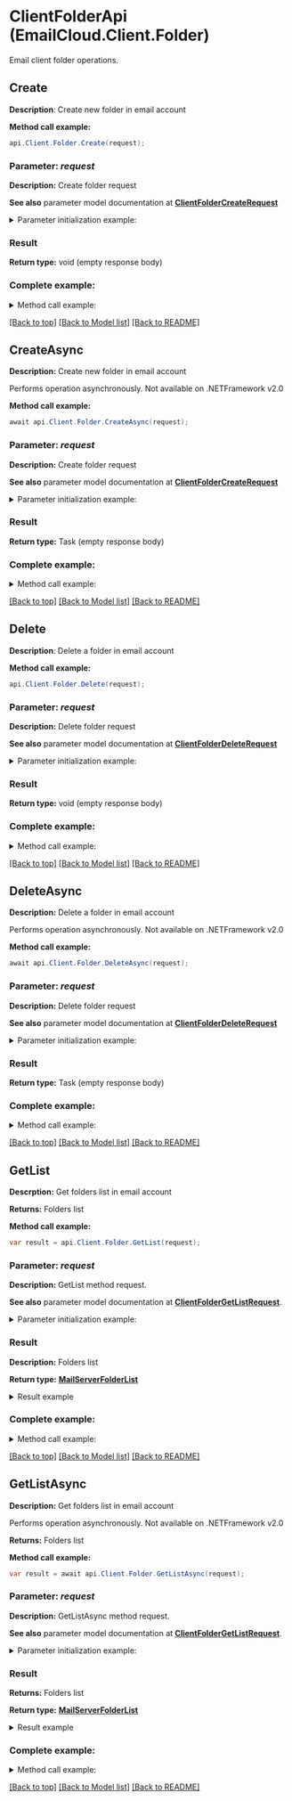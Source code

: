 # ClientFolderApi (EmailCloud.Client.Folder)

Email client folder operations.

<a name="Create"></a>
## Create

**Description**: Create new folder in email account             


**Method call example:**
```csharp
api.Client.Folder.Create(request);
```

### Parameter: *request*

**Description:** Create folder request

**See also** parameter model documentation at [**ClientFolderCreateRequest**](ClientFolderCreateRequest.md)

<details>
    <summary>Parameter initialization example:</summary>

```csharp
var request = new ClientFolderCreateRequest
{
    ParentFolder = "INBOX/SubFolder/ParentFolder",
    FolderName = "NewFolder",
    AccountLocation = new StorageFileLocation
    {
        FileName = "email.account",
        Storage = "First Storage",
        FolderPath = "file/location/folder/on/storage"
    }
};
```

</details>


### Result

**Return type:** void (empty response body)


### Complete example:

<details>
    <summary>Method call example:</summary>

```csharp
var api = new EmailCloud(appKey, appSid);

// Prepare parameters:
var request = new ClientFolderCreateRequest
{
    ParentFolder = "INBOX/SubFolder/ParentFolder",
    FolderName = "NewFolder",
    AccountLocation = new StorageFileLocation
    {
        FileName = "email.account",
        Storage = "First Storage",
        FolderPath = "file/location/folder/on/storage"
    }
};

// Call method:
api.Client.Folder.Create(request);
```

</details>

[[Back to top]](#) [[Back to Model list]](Models.md) [[Back to README]](README.md)

<a name="CreateAsync"></a>
## CreateAsync

**Description:** Create new folder in email account             

Performs operation asynchronously. Not available on .NETFramework v2.0


**Method call example:**
```csharp
await api.Client.Folder.CreateAsync(request);
```

### Parameter: *request*

**Description:** Create folder request

**See also** parameter model documentation at [**ClientFolderCreateRequest**](ClientFolderCreateRequest.md)

<details>
    <summary>Parameter initialization example:</summary>

```csharp
var request = new ClientFolderCreateRequest
{
    ParentFolder = "INBOX/SubFolder/ParentFolder",
    FolderName = "NewFolder",
    AccountLocation = new StorageFileLocation
    {
        FileName = "email.account",
        Storage = "First Storage",
        FolderPath = "file/location/folder/on/storage"
    }
};
```

</details>


### Result

**Return type:** Task (empty response body)


### Complete example:

<details>
    <summary>Method call example:</summary>

```csharp
var api = new EmailCloud(appKey, appSid);

// Prepare parameters:
var request = new ClientFolderCreateRequest
{
    ParentFolder = "INBOX/SubFolder/ParentFolder",
    FolderName = "NewFolder",
    AccountLocation = new StorageFileLocation
    {
        FileName = "email.account",
        Storage = "First Storage",
        FolderPath = "file/location/folder/on/storage"
    }
};

// Call method:
await api.Client.Folder.CreateAsync(request);

```

</details>

[[Back to top]](#) [[Back to Model list]](Models.md) [[Back to README]](README.md)
<a name="Delete"></a>
## Delete

**Description**: Delete a folder in email account             


**Method call example:**
```csharp
api.Client.Folder.Delete(request);
```

### Parameter: *request*

**Description:** Delete folder request

**See also** parameter model documentation at [**ClientFolderDeleteRequest**](ClientFolderDeleteRequest.md)

<details>
    <summary>Parameter initialization example:</summary>

```csharp
var request = new ClientFolderDeleteRequest
{
    Folder = "INBOX/SubFolder/FolderToDelete",
    AccountLocation = new StorageFileLocation
    {
        FileName = "email.account",
        Storage = "First Storage",
        FolderPath = "file/location/folder/on/storage"
    }
};
```

</details>


### Result

**Return type:** void (empty response body)


### Complete example:

<details>
    <summary>Method call example:</summary>

```csharp
var api = new EmailCloud(appKey, appSid);

// Prepare parameters:
var request = new ClientFolderDeleteRequest
{
    Folder = "INBOX/SubFolder/FolderToDelete",
    AccountLocation = new StorageFileLocation
    {
        FileName = "email.account",
        Storage = "First Storage",
        FolderPath = "file/location/folder/on/storage"
    }
};

// Call method:
api.Client.Folder.Delete(request);
```

</details>

[[Back to top]](#) [[Back to Model list]](Models.md) [[Back to README]](README.md)

<a name="DeleteAsync"></a>
## DeleteAsync

**Description:** Delete a folder in email account             

Performs operation asynchronously. Not available on .NETFramework v2.0


**Method call example:**
```csharp
await api.Client.Folder.DeleteAsync(request);
```

### Parameter: *request*

**Description:** Delete folder request

**See also** parameter model documentation at [**ClientFolderDeleteRequest**](ClientFolderDeleteRequest.md)

<details>
    <summary>Parameter initialization example:</summary>

```csharp
var request = new ClientFolderDeleteRequest
{
    Folder = "INBOX/SubFolder/FolderToDelete",
    AccountLocation = new StorageFileLocation
    {
        FileName = "email.account",
        Storage = "First Storage",
        FolderPath = "file/location/folder/on/storage"
    }
};
```

</details>


### Result

**Return type:** Task (empty response body)


### Complete example:

<details>
    <summary>Method call example:</summary>

```csharp
var api = new EmailCloud(appKey, appSid);

// Prepare parameters:
var request = new ClientFolderDeleteRequest
{
    Folder = "INBOX/SubFolder/FolderToDelete",
    AccountLocation = new StorageFileLocation
    {
        FileName = "email.account",
        Storage = "First Storage",
        FolderPath = "file/location/folder/on/storage"
    }
};

// Call method:
await api.Client.Folder.DeleteAsync(request);

```

</details>

[[Back to top]](#) [[Back to Model list]](Models.md) [[Back to README]](README.md)
<a name="GetList"></a>
## GetList
**Descrption:** Get folders list in email account             


**Returns:** Folders list

**Method call example:**
```csharp
var result = api.Client.Folder.GetList(request);
```

### Parameter: *request*

**Description:** GetList method request.

**See also** parameter model documentation at [**ClientFolderGetListRequest**](ClientFolderGetListRequest.md).

<details>
    <summary>Parameter initialization example:</summary>

```csharp
var request = new ClientFolderGetListRequest
{ 
    Account = "email.multi.account",
    Storage = "First Storage",
    AccountStorageFolder = "email/account/location/on/storage",
    ParentFolder = "INBOX"
};
```

</details>

### Result

**Description:** Folders list

**Return type:** [**MailServerFolderList**](MailServerFolderList.md)

<details>
    <summary>Result example</summary>

```csharp
result = ;
```

</details>

### Complete example:

<details>
    <summary>Method call example:</summary>

```csharp
var api = new EmailCloud(appKey, appSid);

// Prepare parameters:
var request = new ClientFolderGetListRequest
{ 
    Account = "email.multi.account",
    Storage = "First Storage",
    AccountStorageFolder = "email/account/location/on/storage",
    ParentFolder = "INBOX"
};

// Call method:
var result = api.Client.Folder.GetList(request);

// Result example:
result = ;
```

</details>

[[Back to top]](#) [[Back to Model list]](Models.md) [[Back to README]](README.md)

<a name="GetListAsync"></a>
## GetListAsync

**Description:** Get folders list in email account             

Performs operation asynchronously. Not available on .NETFramework v2.0


**Returns:** Folders list

**Method call example:**
```csharp
var result = await api.Client.Folder.GetListAsync(request);
```

### Parameter: *request*

**Description:** GetListAsync method request.

**See also** parameter model documentation at [**ClientFolderGetListRequest**](ClientFolderGetListRequest.md).

<details>
    <summary>Parameter initialization example:</summary>

```csharp
var request = new ClientFolderGetListRequest
{ 
    Account = "email.multi.account",
    Storage = "First Storage",
    AccountStorageFolder = "email/account/location/on/storage",
    ParentFolder = "INBOX"
};
```

</details>

### Result

**Returns:** Folders list

**Return type:** [**MailServerFolderList**](MailServerFolderList.md)

<details>
    <summary>Result example</summary>

```csharp
result = ;
```

</details>

### Complete example:

<details>
    <summary>Method call example:</summary>

```csharp
var api = new EmailCloud(appKey, appSid);

// Prepare parameters:
var request = new ClientFolderGetListRequest
{ 
    Account = "email.multi.account",
    Storage = "First Storage",
    AccountStorageFolder = "email/account/location/on/storage",
    ParentFolder = "INBOX"
};

// Call method:
var result = await api.Client.Folder.GetListAsync(request);

result = ;

```

</details>

[[Back to top]](#) [[Back to Model list]](Models.md) [[Back to README]](README.md)
